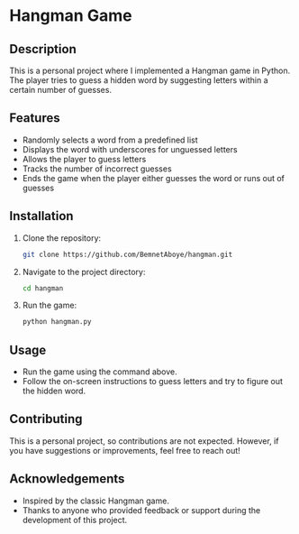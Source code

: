 # Hangman Game

## Description
This is a personal project where I implemented a Hangman game in Python. The player tries to guess a hidden word by suggesting letters within a certain number of guesses.

## Features
- Randomly selects a word from a predefined list
- Displays the word with underscores for unguessed letters
- Allows the player to guess letters
- Tracks the number of incorrect guesses
- Ends the game when the player either guesses the word or runs out of guesses

## Installation
1. Clone the repository:
    ```bash
    git clone https://github.com/BemnetAboye/hangman.git
    ```
2. Navigate to the project directory:
    ```bash
    cd hangman
    ```
3. Run the game:
    ```bash
    python hangman.py
    ```

## Usage
- Run the game using the command above.
- Follow the on-screen instructions to guess letters and try to figure out the hidden word.

## Contributing
This is a personal project, so contributions are not expected. However, if you have suggestions or improvements, feel free to reach out!

## Acknowledgements
- Inspired by the classic Hangman game.
- Thanks to anyone who provided feedback or support during the development of this project.

